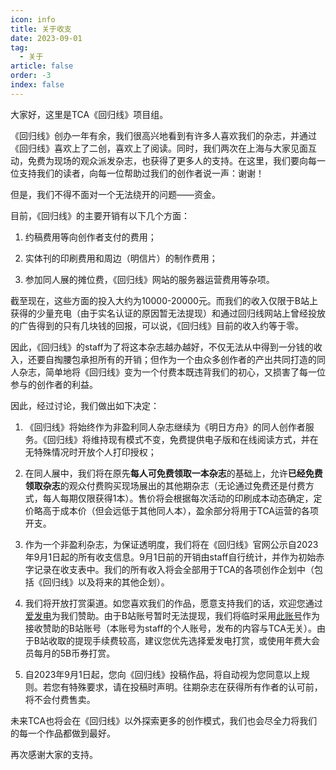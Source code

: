 ```yaml
---
icon: info
title: 关于收支
date: 2023-09-01
tag:
  - 关于
article: false
order: -3
index: false
---
```


大家好，这里是TCA《回归线》项目组。

《回归线》创办一年有余，我们很高兴地看到有许多人喜欢我们的杂志，并通过《回归线》喜欢上了二创，喜欢上了阅读。同时，我们两次在上海与大家见面互动，免费为现场的观众派发杂志，也获得了更多人的支持。在这里，我们要向每一位支持我们的读者，向每一位帮助过我们的创作者说一声：谢谢！

但是，我们不得不面对一个无法绕开的问题——资金。

目前，《回归线》的主要开销有以下几个方面：

1. 约稿费用等向创作者支付的费用；

2. 实体刊的印刷费用和周边（明信片）的制作费用；

3. 参加同人展的摊位费，《回归线》网站的服务器运营费用等杂项。

截至现在，这些方面的投入大约为10000-20000元。而我们的收入仅限于B站上获得的少量充电（由于实名认证的原因暂无法提现）和通过回归线网站上曾经投放的广告得到的只有几块钱的回报，可以说，《回归线》目前的收入约等于零。

因此，《回归线》的staff为了将这本杂志越办越好，不仅无法从中得到一分钱的收入，还要自掏腰包承担所有的开销；但作为一个由众多创作者的产出共同打造的同人杂志，简单地将《回归线》变为一个付费本既违背我们的初心，又损害了每一位参与的创作者的利益。

因此，经过讨论，我们做出如下决定：

1. 《回归线》将始终作为非盈利同人杂志继续为《明日方舟》的同人创作者服务。《回归线》将维持现有模式不变，免费提供电子版和在线阅读方式，并在无特殊情况时开放个人打印授权；

2. 在同人展中，我们将在原先**每人可免费领取一本杂志**的基础上，允许**已经免费领取杂志**的观众付费购买现场展出的其他期杂志（无论通过免费还是付费方式，每人每期仅限获得1本）。售价将会根据每次活动的印刷成本动态确定，定价略高于成本价（但会远低于其他同人本），盈余部分将用于TCA运营的各项开支。

3. 作为一个非盈利杂志，为保证透明度，我们将在《回归线》官网公示自2023年9月1日起的所有收支信息。9月1日前的开销由staff自行统计，并作为初始赤字记录在收支表中。我们的所有收入将会全部用于TCA的各项创作企划中（包括《回归线》以及将来的其他企划）。

4. 我们将开放打赏渠道。如您喜欢我们的作品，愿意支持我们的话，欢迎您通过[爱发电](https://afdian.net/a/terra_creator)为我们赞助。由于B站账号暂时无法提现，我们将临时采用[此账号](https://space.bilibili.com/133300462)作为接收赞助的B站账号（本账号为staff的个人账号，发布的内容与TCA无关）。由于B站收取的提现手续费较高，建议您优先选择爱发电打赏，或使用年费大会员每月的5B币券打赏。

5. 自2023年9月1日起，您向《回归线》投稿作品，将自动视为您同意以上规则。若您有特殊要求，请在投稿时声明。往期杂志在获得所有作者的认可前，将不会付费售卖。

未来TCA也将会在《回归线》以外探索更多的创作模式，我们也会尽全力将我们的每一个作品都做到最好。

再次感谢大家的支持。<eod />
